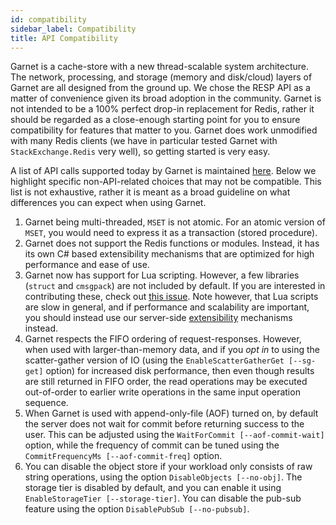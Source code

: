 ```yaml
---
id: compatibility
sidebar_label: Compatibility
title: API Compatibility
---
```


Garnet is a cache-store with a new thread-scalable system architecture. The network, processing, and storage (memory
and disk/cloud) layers of Garnet are all designed from the ground up. We chose the RESP API as a matter of
convenience given its broad adoption in the community. Garnet is not intended to be a 100% perfect drop-in 
replacement for Redis, rather it should be regarded as a close-enough starting point for you to ensure compatibility
for features that matter to you. Garnet does work unmodified with many Redis clients (we have in particular tested
Garnet with `StackExchange.Redis` very well), so getting started is very easy.

A list of API calls supported today by Garnet is maintained [here](../commands/api-compatibility.md). Below we highlight 
specific non-API-related choices that may not be compatible. This list is not exhaustive, rather it is meant as a broad
guideline on what differences you can expect when using Garnet.

1. Garnet being multi-threaded, `MSET` is not atomic. For an atomic version of `MSET`, you would need to express
it as a transaction (stored procedure).
2. Garnet does not support the Redis functions or modules. Instead, it has its own C# based extensibility mechanisms
that are optimized for high performance and ease of use.
3. Garnet now has support for Lua scripting. However, a few libraries (`struct` and `cmsgpack`) are not included by default. If you are interested
   in contributing these, check out [this issue](https://github.com/microsoft/garnet/issues/722). Note however, that Lua scripts are slow in general,
   and if performance and scalability are important, you should instead use our server-side [extensibility](../extensions/overview.md) mechanisms instead.
4. Garnet respects the FIFO ordering of request-responses. However, when used with larger-than-memory data, and if you
_opt in_ to using the scatter-gather version of IO (using the `EnableScatterGatherGet [--sg-get]` option) for increased disk performance, then
even though results are still returned in FIFO order, the read operations may be executed out-of-order to earlier
write operations in the same input operation sequence.
5. When Garnet is used with append-only-file (AOF) turned on, by default the server does not wait for commit before
   returning success to the user. This can be adjusted using the `WaitForCommit [--aof-commit-wait]` option, while the frequency of
   commit can be tuned using the `CommitFrequencyMs [--aof-commit-freq]` option.
6. You can disable the object store if your workload only consists of raw string operations, using the option `DisableObjects [--no-obj]`. The
   storage tier is disabled by default, and you can enable it using `EnableStorageTier [--storage-tier]`. You can disable the pub-sub feature
   using the option `DisablePubSub [--no-pubsub]`.
